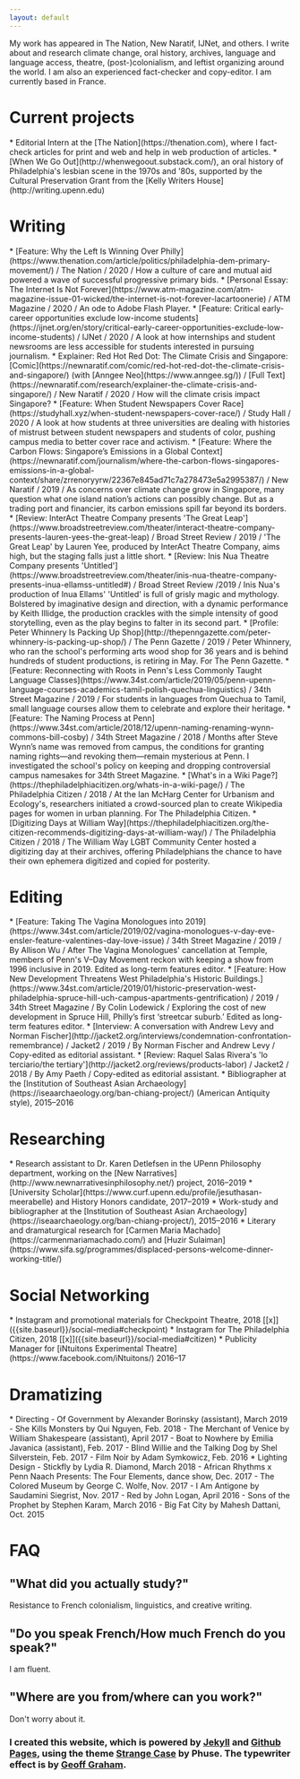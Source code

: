 ```yaml
---
layout: default
---
```

My work has appeared in The Nation, New Naratif, IJNet, and others. I write about and research climate change, oral history, archives, language and language access, theatre, (post-)colonialism, and leftist organizing around the world. I am also an experienced fact-checker and copy-editor. I am currently based in France.

<h1> Current projects </h1>
* Editorial Intern at the [The Nation](https://thenation.com), where I fact-check articles for print and web and help in web production of articles.
* [When We Go Out](http://whenwegoout.substack.com/), an oral history of Philadelphia's lesbian scene in the 1970s and '80s, supported by the Cultural Preservation Grant from the [Kelly Writers House](http://writing.upenn.edu)

<h1 id="writing"> Writing </h1>
* [Feature: Why the Left Is Winning Over Philly](https://www.thenation.com/article/politics/philadelphia-dem-primary-movement/) / The Nation / 2020 / How a culture of care and mutual aid powered a wave of successful progressive primary bids.
* [Personal Essay: The Internet Is Not Forever](https://www.atm-magazine.com/atm-magazine-issue-01-wicked/the-internet-is-not-forever-lacartoonerie) / ATM Magazine / 2020 / An ode to Adobe Flash Player.
* [Feature: Critical early-career opportunities exclude low-income students](https://ijnet.org/en/story/critical-early-career-opportunities-exclude-low-income-students) / IJNet / 2020 / A look at how internships and student newsrooms are less accessible for students interested in pursuing journalism.
* Explainer: Red Hot Red Dot: The Climate Crisis and Singapore: [Comic](https://newnaratif.com/comic/red-hot-red-dot-the-climate-crisis-and-singapore/) (with [Anngee Neo](https://www.anngee.sg/)) / [Full Text](https://newnaratif.com/research/explainer-the-climate-crisis-and-singapore/) / New Naratif / 2020 / How will the climate crisis impact Singapore?
* [Feature: When Student Newspapers Cover Race](https://studyhall.xyz/when-student-newspapers-cover-race/) /  Study Hall / 2020 / A look at how students at three universities are dealing with histories of mistrust between student newspapers and students of color, pushing campus media to better cover race and activism.
* [Feature: Where the Carbon Flows: Singapore’s Emissions in a Global Context](https://newnaratif.com/journalism/where-the-carbon-flows-singapores-emissions-in-a-global-context/share/zrrenoryyrw/22367e845ad71c7a278473e5a2995387/) / New Naratif / 2019 / As concerns over climate change grow in Singapore, many question what one island nation’s actions can possibly change. But as a trading port and financier, its carbon emissions spill far beyond its borders.
* [Review: InterAct Theatre Company presents 'The Great Leap'](https://www.broadstreetreview.com/theater/interact-theatre-company-presents-lauren-yees-the-great-leap) / Broad Street Review / 2019 / 'The Great Leap' by Lauren Yee, produced by InterAct Theatre Company, aims high, but the staging falls just a little short.
* [Review: Inis Nua Theatre Company presents 'Untitled'](https://www.broadstreetreview.com/theater/inis-nua-theatre-company-presents-inua-ellamss-untitled#) / Broad Street Review /2019 / Inis Nua's production of Inua Ellams' 'Untitled' is full of grisly magic and mythology. Bolstered by imaginative design and direction, with a dynamic performance by Keith Illidge, the production crackles with the simple intensity of good storytelling, even as the play begins to falter in its second part.
* [Profile: Peter Whinnery Is Packing Up Shop](http://thepenngazette.com/peter-whinnery-is-packing-up-shop/) / The Penn Gazette / 2019 / Peter Whinnery, who ran the school's performing arts wood shop for 36 years and is behind hundreds of student productions, is retiring in May. For The Penn Gazette.
* [Feature: Reconnecting with Roots in Penn's Less Commonly Taught Language Classes](https://www.34st.com/article/2019/05/penn-upenn-language-courses-academics-tamil-polish-quechua-linguistics) / 34th Street Magazine / 2019 / For students in languages from Quechua to Tamil, small language courses allow them to celebrate and explore their heritage.
* [Feature: The Naming Process at Penn](https://www.34st.com/article/2018/12/upenn-naming-renaming-wynn-commons-bill-cosby) / 34th Street Magazine / 2018 / Months after Steve Wynn’s name was removed from campus, the conditions for granting naming rights—and revoking them—remain mysterious at Penn. I investigated the school's policy on keeping and dropping controversial campus namesakes for 34th Street Magazine.
* [What's in a Wiki Page?](https://thephiladelphiacitizen.org/whats-in-a-wiki-page/) / The Philadelphia Citizen / 2018 / At the Ian McHarg Center for Urbanism and Ecology's, researchers initiated a crowd-sourced plan to create Wikipedia pages for women in urban planning. For The Philadelphia Citizen.
* [Digitizing Days at William Way](https://thephiladelphiacitizen.org/the-citizen-recommends-digitizing-days-at-william-way/) / The Philadelphia Citizen / 2018 / The William Way LGBT Community Center hosted a digitizing day at their archives, offering Philadelphians the chance to have their own ephemera digitized and copied for posterity.


<h1 id="editing"> Editing </h1>
* [Feature: Taking The Vagina Monologues into 2019](https://www.34st.com/article/2019/02/vagina-monologues-v-day-eve-ensler-feature-valentines-day-love-issue) / 34th Street Magazine / 2019 / By Allison Wu / After The Vagina Monologues' cancellation at Temple, members of Penn's V–Day Movement reckon with keeping a show from 1996 inclusive in 2019. Edited as long-term features editor.
* [Feature: How New Development Threatens West Philadelphia's Historic Buildings.](https://www.34st.com/article/2019/01/historic-preservation-west-philadelphia-spruce-hill-uch-campus-apartments-gentrification) / 2019 / 34th Street Magazine / By Colin Lodewick / Exploring the cost of new development in Spruce Hill, Philly’s first ‘streetcar suburb.’ Edited as long-term features editor.
* [Interview: A conversation with Andrew Levy and Norman Fischer](http://jacket2.org/interviews/condemnation-confrontation-remembrance) / Jacket2 / 2019 / By Norman Fischer and Andrew Levy / Copy-edited as editorial assistant.
* [Review: Raquel Salas Rivera's 'lo terciario/the tertiary'](http://jacket2.org/reviews/products-labor) / Jacket2 / 2018 / By Amy Paeth / Copy-edited as editorial assistant.
* Bibliographer at the [Institution of Southeast Asian Archaeology](https://iseaarchaeology.org/ban-chiang-project/) (American Antiquity style), 2015–2016

<h1 id="researching"> Researching </h1>
* Research assistant to Dr. Karen Detlefsen in the UPenn Philosophy department, working on the [New Narratives](http://www.newnarrativesinphilosophy.net/) project, 2016–2019
* [University Scholar](https://www.curf.upenn.edu/profile/jesuthasan-meerabelle) and History Honors candidate, 2017–2019
* Work-study and bibliographer at the [Institution of Southeast Asian Archaeology](https://iseaarchaeology.org/ban-chiang-project/), 2015–2016
* Literary and dramaturgical research for [Carmen Maria Machado](https://carmenmariamachado.com/) and [Huzir Sulaiman](https://www.sifa.sg/programmes/displaced-persons-welcome-dinner-working-title/)

<h1 id="social-networking"> Social Networking </h1>
* Instagram and promotional materials for Checkpoint Theatre, 2018 [[x]]({{site.baseurl}}/social-media#checkpoint)
* Instagram for The Philadelphia Citizen, 2018 [[x]]({{site.baseurl}}/social-media#citizen)
* Publicity Manager for [iNtuitons Experimental Theatre](https://www.facebook.com/iNtuitons/) 2016–17

<h1 id="dramatizing"> Dramatizing </h1>
* Directing
  - Of Government by Alexander Borinsky (assistant), March 2019
  - She Kills Monsters by Qui Nguyen, Feb. 2018
  - The Merchant of Venice by William Shakespeare (assistant), April 2017
  - Boat to Nowhere by Emilia Javanica (assistant), Feb. 2017
  - Blind Willie and the Talking Dog by Shel Silverstein, Feb. 2017
  - Film Noir by Adam Symkowicz, Feb. 2016
* Lighting Design
  - Stickfly by Lydia R. Diamond, March 2018
  - African Rhythms x Penn Naach Presents: The Four Elements, dance show, Dec. 2017
  - The Colored Museum by George C. Wolfe, Nov. 2017
  - I Am Antigone by Saudamini Siegrist, Nov. 2017
  - Red by John Logan, April 2016
  - Sons of the Prophet by Stephen Karam, March 2016
  - Big Fat City by Mahesh Dattani, Oct. 2015

<h1 id="faq"> FAQ </h1>

## "What did you actually study?"
Resistance to French colonialism, linguistics, and creative writing.

## "Do you speak French/How much French do you speak?"
I am fluent.

## "Where are you from/where can you work?"
Don't worry about it.

### I created this website, which is powered by [Jekyll](https://jekyllrb.com/) and  [Github Pages](https://pages.github.com/), using the theme [Strange Case](http://themes.jekyllrc.org/strangecase/) by Phuse. The typewriter effect is by [Geoff Graham](https://css-tricks.com/author/geoffgraham/).
